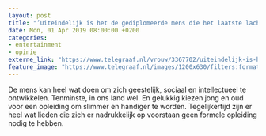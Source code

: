 ```yaml
---
layout: post
title: "’Uiteindelijk is het de gediplomeerde mens die het laatste lacht’"
date: Mon, 01 Apr 2019 08:00:00 +0200
categories: 
- entertainment 
- opinie 
externe_link: "https://www.telegraaf.nl/vrouw/3367702/uiteindelijk-is-het-de-gediplomeerde-mens-die-het-laatste-lacht"
feature_image: "https://www.telegraaf.nl/images/1200x630/filters:format(jpeg):quality(80)/cdn-kiosk-api.telegraaf.nl/dffb41fe-522e-11e9-b9c2-02d1dbdc35d1.jpg"
---
```


<p class="intro">De mens kan heel wat doen om zich geestelijk, sociaal en intellectueel te ontwikkelen. Tenminste, in ons land wel. En gelukkig kiezen jong en oud voor een opleiding om slimmer en handiger te worden. Tegelijkertijd zijn er heel wat lieden die zich er nadrukkelijk op voorstaan geen formele opleiding nodig te hebben.</p>
